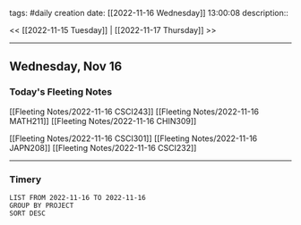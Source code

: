 tags: #daily
creation date: [[2022-11-16 Wednesday]] 13:00:08
description::

<< [[2022-11-15 Tuesday]] | [[2022-11-17 Thursday]] >> 

---

## Wednesday, Nov 16

### Today's Fleeting Notes
[[Fleeting Notes/2022-11-16 CSCI243]]
[[Fleeting Notes/2022-11-16 MATH211]]
[[Fleeting Notes/2022-11-16 CHIN309]]

[[Fleeting Notes/2022-11-16 CSCI301]]
[[Fleeting Notes/2022-11-16 JAPN208]]
[[Fleeting Notes/2022-11-16 CSCI232]]

---

### Timery
```toggl
LIST FROM 2022-11-16 TO 2022-11-16
GROUP BY PROJECT
SORT DESC
```